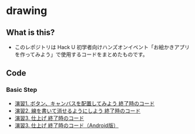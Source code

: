 # drawing

## What is this?

* このレポジトリは Hack U 初学者向けハンズオンイベント「お絵かきアプリを作ってみよう」で使用するコードをまとめたものです。

## Code

### Basic Step
* [演習1. ボタン、キャンバスを配置してみよう 終了時のコード](./code/step01.md)
* [演習2. 線を書いて消せるようにしよう 終了時のコード](./code/step02.md)
* [演習3. 仕上げ 終了時のコード](./code/step03.md)
* [演習3. 仕上げ 終了時のコード（Android版）](./code/step03_for_android.md)
